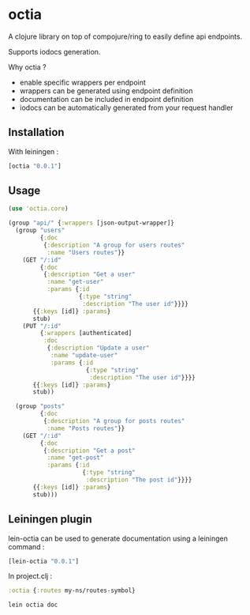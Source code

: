 # octia

A clojure library on top of compojure/ring to easily define api endpoints.

Supports iodocs generation.

Why octia ?
* enable specific wrappers per endpoint
* wrappers can be generated using endpoint definition
* documentation can be included in endpoint definition
* iodocs can be automatically generated from your request handler

## Installation

With leiningen :
```clojure
[octia "0.0.1"]
```

## Usage

```clojure
(use 'octia.core)

(group "api/" {:wrappers [json-output-wrapper]}
  (group "users"
         {:doc
          {:description "A group for users routes"
           :name "Users routes"}}
    (GET "/:id"
         {:doc
          {:description "Get a user"
           :name "get-user"
           :params {:id
                    {:type "string"
                     :description "The user id"}}}}
       {{:keys [id]} :params}
       stub)
    (PUT "/:id"
         {:wrappers [authenticated]
          :doc
           {:description "Update a user"
            :name "update-user"
            :params {:id
                      {:type "string"
                       :description "The user id"}}}}
       {{:keys [id]} :params}
       stub))

  (group "posts"
         {:doc
          {:description "A group for posts routes"
           :name "Posts routes"}}
    (GET "/:id"
         {:doc
          {:description "Get a post"
           :name "get-post"
           :params {:id
                     {:type "string"
                      :description "The post id"}}}}
       {{:keys [id]} :params}
       stub)))
```

## Leiningen plugin
lein-octia can be used to generate documentation using a leiningen command :

```clojure
[lein-octia "0.0.1"]
```
In project.clj :
```clojure
:octia {:routes my-ns/routes-symbol}
```

```
lein octia doc
```
